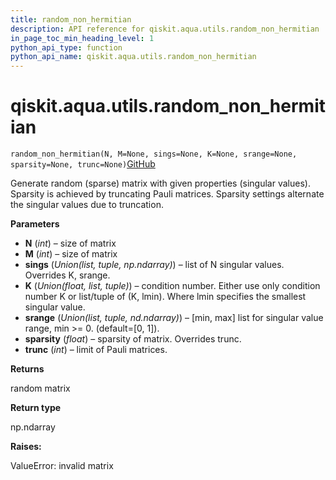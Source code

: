 ```yaml
---
title: random_non_hermitian
description: API reference for qiskit.aqua.utils.random_non_hermitian
in_page_toc_min_heading_level: 1
python_api_type: function
python_api_name: qiskit.aqua.utils.random_non_hermitian
---
```


# qiskit.aqua.utils.random\_non\_hermitian

<span id="qiskit.aqua.utils.random_non_hermitian" />

`random_non_hermitian(N, M=None, sings=None, K=None, srange=None, sparsity=None, trunc=None)`[GitHub](https://github.com/qiskit-community/qiskit-aqua/tree/stable/0.9/qiskit/aqua/utils/random_matrix_generator.py "view source code")

Generate random (sparse) matrix with given properties (singular values). Sparsity is achieved by truncating Pauli matrices. Sparsity settings alternate the singular values due to truncation.

**Parameters**

*   **N** (*int*) – size of matrix
*   **M** (*int*) – size of matrix
*   **sings** (*Union(list, tuple, np.ndarray)*) – list of N singular values. Overrides K, srange.
*   **K** (*Union(float, list, tuple)*) – condition number. Either use only condition number K or list/tuple of (K, lmin). Where lmin specifies the smallest singular value.
*   **srange** (*Union(list, tuple, nd.ndarray)*) – \[min, max] list for singular value range, min >= 0. (default=\[0, 1]).
*   **sparsity** (*float*) – sparsity of matrix. Overrides trunc.
*   **trunc** (*int*) – limit of Pauli matrices.

**Returns**

random matrix

**Return type**

np.ndarray

**Raises:**

ValueError: invalid matrix

